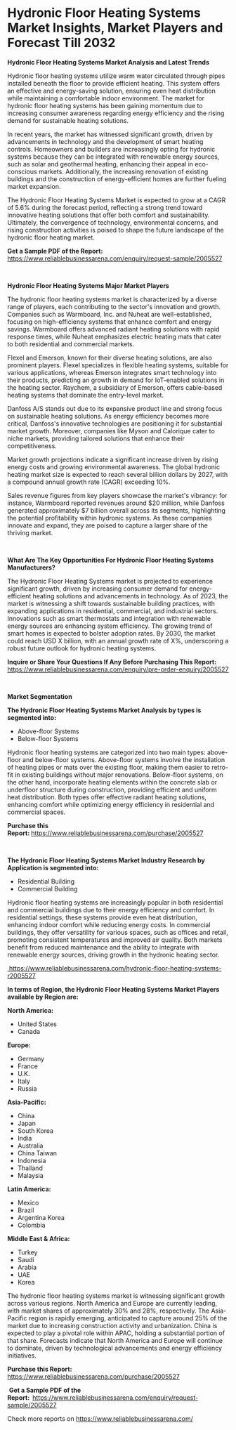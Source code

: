 <p><h1>Hydronic Floor Heating Systems Market Insights, Market Players and Forecast Till 2032</h1></p><p><strong>Hydronic Floor Heating Systems Market Analysis and Latest Trends</strong></p>
<p><p>Hydronic floor heating systems utilize warm water circulated through pipes installed beneath the floor to provide efficient heating. This system offers an effective and energy-saving solution, ensuring even heat distribution while maintaining a comfortable indoor environment. The market for hydronic floor heating systems has been gaining momentum due to increasing consumer awareness regarding energy efficiency and the rising demand for sustainable heating solutions.</p><p>In recent years, the market has witnessed significant growth, driven by advancements in technology and the development of smart heating controls. Homeowners and builders are increasingly opting for hydronic systems because they can be integrated with renewable energy sources, such as solar and geothermal heating, enhancing their appeal in eco-conscious markets. Additionally, the increasing renovation of existing buildings and the construction of energy-efficient homes are further fueling market expansion.</p><p>The Hydronic Floor Heating Systems Market is expected to grow at a CAGR of 5.6% during the forecast period, reflecting a strong trend toward innovative heating solutions that offer both comfort and sustainability. Ultimately, the convergence of technology, environmental concerns, and rising construction activities is poised to shape the future landscape of the hydronic floor heating market.</p></p>
<p><strong>Get a Sample PDF of the Report:&nbsp;</strong> <a href="https://www.reliablebusinessarena.com/enquiry/request-sample/2005527?utm_campaign=2756&utm_medium=2&utm_source=Github&utm_content=ia&utm_term=23022025&utm_id=hydronic-floor-heating-systems">https://www.reliablebusinessarena.com/enquiry/request-sample/2005527</a></p>
<p>&nbsp;</p>
<p><strong>Hydronic Floor Heating Systems Major Market Players</strong></p>
<p><p>The hydronic floor heating systems market is characterized by a diverse range of players, each contributing to the sector's innovation and growth. Companies such as Warmboard, Inc. and Nuheat are well-established, focusing on high-efficiency systems that enhance comfort and energy savings. Warmboard offers advanced radiant heating solutions with rapid response times, while Nuheat emphasizes electric heating mats that cater to both residential and commercial markets.</p><p>Flexel and Emerson, known for their diverse heating solutions, are also prominent players. Flexel specializes in flexible heating systems, suitable for various applications, whereas Emerson integrates smart technology into their products, predicting an growth in demand for IoT-enabled solutions in the heating sector. Raychem, a subsidiary of Emerson, offers cable-based heating systems that dominate the entry-level market.</p><p>Danfoss A/S stands out due to its expansive product line and strong focus on sustainable heating solutions. As energy efficiency becomes more critical, Danfoss's innovative technologies are positioning it for substantial market growth. Moreover, companies like Myson and Calorique cater to niche markets, providing tailored solutions that enhance their competitiveness.</p><p>Market growth projections indicate a significant increase driven by rising energy costs and growing environmental awareness. The global hydronic heating market size is expected to reach several billion dollars by 2027, with a compound annual growth rate (CAGR) exceeding 10%. </p><p>Sales revenue figures from key players showcase the market's vibrancy: for instance, Warmboard reported revenues around $20 million, while Danfoss generated approximately $7 billion overall across its segments, highlighting the potential profitability within hydronic systems. As these companies innovate and expand, they are poised to capture a larger share of the thriving market.</p></p>
<p>&nbsp;</p>
<p><strong>What Are The Key Opportunities For Hydronic Floor Heating Systems Manufacturers?</strong></p>
<p><p>The Hydronic Floor Heating Systems market is projected to experience significant growth, driven by increasing consumer demand for energy-efficient heating solutions and advancements in technology. As of 2023, the market is witnessing a shift towards sustainable building practices, with expanding applications in residential, commercial, and industrial sectors. Innovations such as smart thermostats and integration with renewable energy sources are enhancing system efficiency. The growing trend of smart homes is expected to bolster adoption rates. By 2030, the market could reach USD X billion, with an annual growth rate of X%, underscoring a robust future outlook for hydronic heating systems.</p></p>
<p><strong>Inquire or Share Your Questions If Any Before Purchasing This Report:</strong> <a href="https://www.reliablebusinessarena.com/enquiry/pre-order-enquiry/2005527?utm_campaign=2756&utm_medium=2&utm_source=Github&utm_content=ia&utm_term=23022025&utm_id=hydronic-floor-heating-systems">https://www.reliablebusinessarena.com/enquiry/pre-order-enquiry/2005527</a></p>
<p>&nbsp;</p>
<p><strong>Market Segmentation</strong></p>
<p><strong>The Hydronic Floor Heating Systems Market Analysis by types is segmented into:</strong></p>
<p><ul><li>Above-floor Systems</li><li>Below-floor Systems</li></ul></p>
<p><p>Hydronic floor heating systems are categorized into two main types: above-floor and below-floor systems. Above-floor systems involve the installation of heating pipes or mats over the existing floor, making them easier to retro-fit in existing buildings without major renovations. Below-floor systems, on the other hand, incorporate heating elements within the concrete slab or underfloor structure during construction, providing efficient and uniform heat distribution. Both types offer effective radiant heating solutions, enhancing comfort while optimizing energy efficiency in residential and commercial spaces.</p></p>
<p><strong>Purchase this Report:&nbsp;</strong><a href="https://www.reliablebusinessarena.com/purchase/2005527?utm_campaign=2756&utm_medium=2&utm_source=Github&utm_content=ia&utm_term=23022025&utm_id=hydronic-floor-heating-systems">https://www.reliablebusinessarena.com/purchase/2005527</a></p>
<p>&nbsp;</p>
<p><strong>The Hydronic Floor Heating Systems Market Industry Research by Application is segmented into:</strong></p>
<p><ul><li>Residential Building</li><li>Commercial Building</li></ul></p>
<p><p>Hydronic floor heating systems are increasingly popular in both residential and commercial buildings due to their energy efficiency and comfort. In residential settings, these systems provide even heat distribution, enhancing indoor comfort while reducing energy costs. In commercial buildings, they offer versatility for various spaces, such as offices and retail, promoting consistent temperatures and improved air quality. Both markets benefit from reduced maintenance and the ability to integrate with renewable energy sources, driving growth in the hydronic heating sector.</p></p>
<p><a href="https://www.reliablebusinessarena.com/hydronic-floor-heating-systems-r2005527?utm_campaign=2756&utm_medium=2&utm_source=Github&utm_content=ia&utm_term=23022025&utm_id=hydronic-floor-heating-systems">&nbsp;https://www.reliablebusinessarena.com/hydronic-floor-heating-systems-r2005527</a></p>
<p><strong>In terms of Region, the Hydronic Floor Heating Systems Market Players available by Region are:</strong></p>
<p>
    <p> <strong> North America: </strong>
        <ul>
            <li>United States</li>
            <li>Canada</li>
        </ul>
        </p> 
    <p> <strong> Europe: </strong>
        <ul>
            <li>Germany</li>
            <li>France</li>
            <li>U.K.</li>
            <li>Italy</li>
            <li>Russia</li>
        </ul>
        </p> 
    <p> <strong> Asia-Pacific: </strong>
        <ul>
            <li>China</li>
            <li>Japan</li>
            <li>South Korea</li>
            <li>India</li>
            <li>Australia</li>
            <li>China Taiwan</li>
            <li>Indonesia</li>
            <li>Thailand</li>
            <li>Malaysia</li>
        </ul>
        </p> 
    <p> <strong> Latin America: </strong>
        <ul>
            <li>Mexico</li>
            <li>Brazil</li>
            <li>Argentina Korea</li>
            <li>Colombia</li>
        </ul>
        </p> 
    <p> <strong> Middle East & Africa: </strong>
        <ul>
            <li>Turkey</li>
            <li>Saudi</li>
            <li>Arabia</li>
            <li>UAE</li>
            <li>Korea</li>
        </ul>
    </p>
    </p>
<p><p>The hydronic floor heating systems market is witnessing significant growth across various regions. North America and Europe are currently leading, with market shares of approximately 30% and 28%, respectively. The Asia-Pacific region is rapidly emerging, anticipated to capture around 25% of the market due to increasing construction activity and urbanization. China is expected to play a pivotal role within APAC, holding a substantial portion of that share. Forecasts indicate that North America and Europe will continue to dominate, driven by technological advancements and energy efficiency initiatives.</p></p>
<p><strong>Purchase this Report: </strong><a href="https://www.reliablebusinessarena.com/purchase/2005527?utm_campaign=2756&utm_medium=2&utm_source=Github&utm_content=ia&utm_term=23022025&utm_id=hydronic-floor-heating-systems">https://www.reliablebusinessarena.com/purchase/2005527</a></p>
<p>&nbsp;<strong>Get a Sample PDF of the Report:&nbsp;&nbsp;</strong><a href="https://www.reliablebusinessarena.com/enquiry/request-sample/2005527?utm_campaign=2756&utm_medium=2&utm_source=Github&utm_content=ia&utm_term=23022025&utm_id=hydronic-floor-heating-systems">https://www.reliablebusinessarena.com/enquiry/request-sample/2005527</a></p>
<p><strong></strong></p>
<p>Check more reports on <a href="https://www.reliablebusinessarena.com/?utm_campaign=2756&utm_medium=2&utm_source=Github&utm_content=ia&utm_term=23022025&utm_id=hydronic-floor-heating-systems">https://www.reliablebusinessarena.com/</a></p>